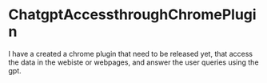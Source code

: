 # ChatgptAccessthroughChromePlugin
I have a created a chrome plugin that need to be released yet, that access the data in the webiste or webpages, and answer the user queries using the gpt.
